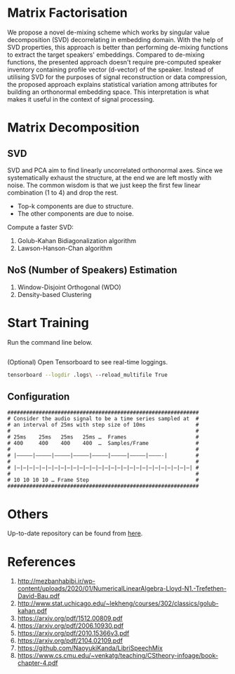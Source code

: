 # Matrix Factorisation

We propose a novel de-mixing scheme which works by singular value decomposition (SVD) decorrelating in embedding domain. With the help of SVD properties, this approach is better than performing de-mixing functions to extract the target speakers' embeddings. Compared to de-mixing functions, the presented approach doesn't require pre-computed speaker inventory containing profile vector (d-vector) of the speaker. Instead of utilising SVD for the purposes of signal reconstruction or data compression, the proposed approach explains statistical variation among attributes for building an orthonormal embedding space. This interpretation is what makes it useful in the context of signal processing.

# Matrix Decomposition

## SVD

SVD and PCA aim to find linearly uncorrelated orthonormal axes. Since we systematically exhaust the structure, at the end we are left mostly with noise. The common wisdom is that we just keep the first few linear combination (1 to 4) and drop the rest.

* Top-k components are due to structure.
* The other components are due to noise.

Compute a faster SVD:

1. Golub-Kahan Bidiagonalization algorithm
2. Lawson-Hanson-Chan algorithm

## NoS (Number of Speakers) Estimation

1. Window-Disjoint Orthogonal (WDO)
2. Density-based Clustering

# Start Training 

Run the command line below.

```bash

```

(Optional) Open Tensorboard to see real-time loggings.

```bash
tensorboard --logdir .logs\ --reload_multifile True
```

## Configuration

```
#############################################################
# Consider the audio signal to be a time series sampled at  #
# an interval of 25ms with step size of 10ms                #
#                                                           #
# 25ms    25ms   25ms   25ms …  Frames                      #
# 400     400    400    400  …  Samples/Frame               #
#                                                           #
# |—————|—————|—————|—————|—————|—————|—————|————-|         #
#                                                           #
# |—|—|—|—|—|—|—|—|—|—|—|—|—|—|—|—|—|—|—|—|—|—|—|—|—|—|—|—| #
#                                                           #
# 10 10 10 10 … Frame Step                                  #
#############################################################
```

# Others

Up-to-date repository can be found from [here](https://github.com/asifjalal/speaker-embedding-factorisation).

# References

1. http://mezbanhabibi.ir/wp-content/uploads/2020/01/NumericalLinearAlgebra-Lloyd-N1.-Trefethen-David-Bau.pdf
2. http://www.stat.uchicago.edu/~lekheng/courses/302/classics/golub-kahan.pdf
3. https://arxiv.org/pdf/1512.00809.pdf
4. https://arxiv.org/pdf/2006.10930.pdf
5. https://arxiv.org/pdf/2010.15366v3.pdf
6. https://arxiv.org/pdf/2104.02109.pdf
7. https://github.com/NaoyukiKanda/LibriSpeechMix
8. https://www.cs.cmu.edu/~venkatg/teaching/CStheory-infoage/book-chapter-4.pdf